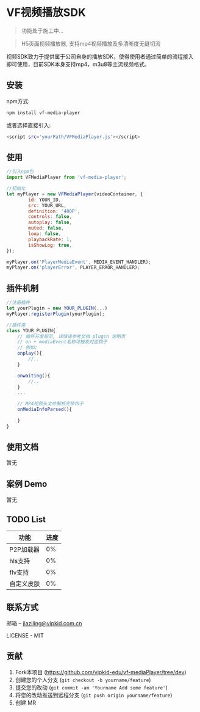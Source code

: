 # VF视频播放SDK

> 功能处于施工中...

> H5页面视频播放器, 支持mp4视频播放及多清晰度无缝切流

视频SDK致力于提供属于公司自身的播放SDK，使得使用者通过简单的流程接入即可使用，目前SDK本身支持mp4，m3u8等主流视频格式。


## 安装

npm方式:

```sh
npm install vf-media-player
```

或者选择直接引入:

```sh
<script src='yourPath/VFMediaPlayer.js'></script>
```

## 使用
```javascript
//引入npm包
import VFMediaPlayer from 'vf-media-player';

//初始化
let myPlayer = new VFMediaPlayer(videoContainer, {
        id: YOUR_ID,
        src: YOUR_URL,
        definition: '480P',
        controls: false,
        autoplay: false,
        muted: false,
        loop: false,
        playbackRate: 1,
        isShowLog: true,
});

myPlayer.on('PlayerMediaEvent', MEDIA_EVENT_HANDLER);
myPlayer.on('playerError', PLAYER_ERROR_HANDLER);
```

## 插件机制
```javascript
//注册插件
let yourPlugin = new YOUR_PLUGIN(...)
myPlayer.registerPlugin(yourPlugin);
```
```javascript
//插件类
class YOUR_PLUGIN{
    // 插件开发规范, 详情请参考文档 plugin 说明页
    // on + mediaEvent名称可触发对应钩子
    // 例如;
    onplay(){
        //..
    }

    onwaiting(){
        //..
    }
    ...

    // MP4视频头文件解析完毕钩子
    onMediaInfoParsed(){
        
    }
}

```

## 使用文档

暂无

## 案例 Demo

暂无

## TODO List
功能|进度
---|---
P2P加载器 | 0%
hls支持 | 0%
flv支持 | 0%
自定义皮肤 | 0%

## 联系方式

邮箱 – jiaziling@vipkid.com.cn

LICENSE - MIT

## 贡献

1. Fork本项目 (<https://github.com/vipkid-edu/vf-mediaPlayer/tree/dev>)
2. 创建您的个人分支 (`git checkout -b yourname/feature`)
3. 提交您的改动 (`git commit -am 'Yourname Add some feature'`)
4. 将您的改动推送到远程分支 (`git push origin yourname/feature`)
5. 创建 MR

